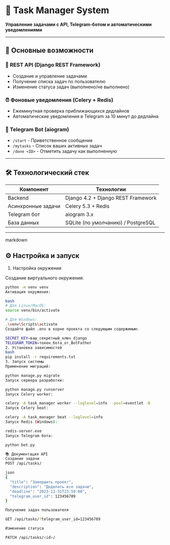 # 🚀 Task Manager System

**Управление задачами с API, Telegram-ботом и автоматическими уведомлениями**

---

## 🌟 Основные возможности

### 📡 REST API (Django REST Framework)
- Создание и управление задачами
- Получение списка задач по пользователю
- Изменение статуса задач (выполнено/не выполнено)

### ⏰ Фоновые уведомления (Celery + Redis)
- Ежеминутная проверка приближающихся дедлайнов
- Автоматические уведомления в Telegram за 10 минут до дедлайна

### 🤖 Telegram Bot (aiogram)
- `/start` - Приветственное сообщение
- `/mytasks` - Список ваших активных задач
- `/done <ID>` - Отметить задачу как выполненную

---

## 🛠 Технологический стек

| Компонент       | Технологии                     |
|----------------|--------------------------------|
| Backend        | Django 4.2 + Django REST Framework |
| Асинхронные задачи | Celery 5.3 + Redis        |
| Telegram бот   | aiogram 3.x                    |
| База данных    | SQLite (по умолчанию) / PostgreSQL |

---

markdown
## ⚙️ Настройка и запуск

1. Настройка окружения

Создание виртуального окружения:
```bash
python -m venv venv
Активация окружения:

bash
# Для Linux/MacOS:
source venv/bin/activate

# Для Windows:
.\venv\Scripts\activate
Создайте файл .env в корне проекта со следующим содержимым:

SECRET_KEY=ваш_секретный_ключ_django
TELEGRAM_TOKEN=токен_бота_от_BotFather
2. Установка зависимостей
bash
pip install -r requirements.txt
3. Запуск системы
Применение миграций:

python manage.py migrate
Запуск сервера разработки:

python manage.py runserver
Запуск Celery worker:

celery -A task_manager worker --loglevel=info --pool=eventlet -B
Запуск Celery beat:

celery -A task_manager beat --loglevel=info
Запуск Redis (Windows):

redis-server.exe
Запуск Telegram бота:

python bot.py

📚 Документация API
Создание задачи
POST /api/tasks/

json
{
  "title": "Завершить проект",
  "description": "Доделать все задачи",
  "deadline": "2023-12-31T23:59:00",
  "telegram_user_id": 123456789
}

Получение задач пользователя

GET /api/tasks/?telegram_user_id=123456789

Изменение статуса

PATCH /api/tasks/<id>/

